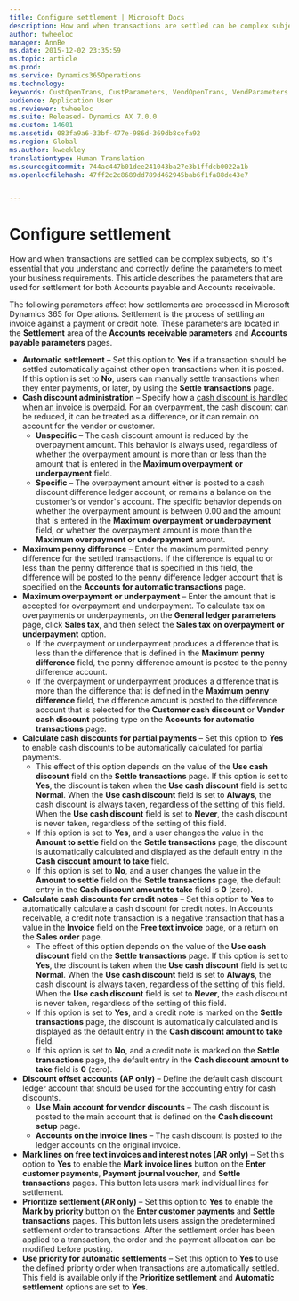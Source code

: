 ```yaml
---
title: Configure settlement | Microsoft Docs
description: How and when transactions are settled can be complex subjects, so it&quot;s essential that you understand and correctly define the parameters to meet your business requirements. This article describes the parameters that are used for settlement for both Accounts payable and Accounts receivable.
author: twheeloc
manager: AnnBe
ms.date: 2015-12-02 23:35:59
ms.topic: article
ms.prod: 
ms.service: Dynamics365Operations
ms.technology: 
keywords: CustOpenTrans, CustParameters, VendOpenTrans, VendParameters
audience: Application User
ms.reviewer: twheeloc
ms.suite: Released- Dynamics AX 7.0.0
ms.custom: 14601
ms.assetid: 083fa9a6-33bf-477e-986d-369db8cefa92
ms.region: Global
ms.author: kweekley
translationtype: Human Translation
ms.sourcegitcommit: 744ac447b01dee241043ba27e3b1ffdcb0022a1b
ms.openlocfilehash: 47ff2c2c8689dd789d462945bab6f1fa88de43e7


---
```


# <a name="configure-settlement"></a>Configure settlement

How and when transactions are settled can be complex subjects, so it's essential that you understand and correctly define the parameters to meet your business requirements. This article describes the parameters that are used for settlement for both Accounts payable and Accounts receivable. 

The following parameters affect how settlements are processed in Microsoft Dynamics 365 for Operations. Settlement is the process of settling an invoice against a payment or credit note. These parameters are located in the **Settlement** area of the **Accounts receivable parameters** and **Accounts payable parameters** pages.

-   **Automatic settlement** – Set this option to **Yes** if a transaction should be settled automatically against other open transactions when it is posted. If this option is set to **No**, users can manually settle transactions when they enter payments, or later, by using the **Settle transactions** page.
-   **Cash discount administration** – Specify how a [cash discount is handled when an invoice is overpaid](http://ax.help.dynamics.com/en/?p=2861). For an overpayment, the cash discount can be reduced, it can be treated as a difference, or it can remain on account for the vendor or customer.
    -   **Unspecific** – The cash discount amount is reduced by the overpayment amount. This behavior is always used, regardless of whether the overpayment amount is more than or less than the amount that is entered in the **Maximum overpayment or underpayment** field.
    -   **Specific** – The overpayment amount either is posted to a cash discount difference ledger account, or remains a balance on the customer’s or vendor's account. The specific behavior depends on whether the overpayment amount is between 0.00 and the amount that is entered in the **Maximum overpayment or underpayment** field, or whether the overpayment amount is more than the **Maximum overpayment or underpayment** amount.
-   **Maximum penny difference** – Enter the maximum permitted penny difference for the settled transactions. If the difference is equal to or less than the penny difference that is specified in this field, the difference will be posted to the penny difference ledger account that is specified on the **Accounts for automatic transactions** page.
-   **Maximum overpayment or underpayment** – Enter the amount that is accepted for overpayment and underpayment. To calculate tax on overpayments or underpayments, on the **General ledger parameters** page, click **Sales tax**, and then select the **Sales tax on overpayment or underpayment** option.
    -   If the overpayment or underpayment produces a difference that is less than the difference that is defined in the **Maximum penny difference** field, the penny difference amount is posted to the penny difference account.
    -   If the overpayment or underpayment produces a difference that is more than the difference that is defined in the **Maximum penny difference** field, the difference amount is posted to the difference account that is selected for the **Customer cash discount** or **Vendor cash discount** posting type on the **Accounts for automatic transactions** page.
-   **Calculate cash discounts for partial payments** – Set this option to **Yes** to enable cash discounts to be automatically calculated for partial payments.
    -   This effect of this option depends on the value of the **Use cash discount** field on the **Settle transactions** page. If this option is set to **Yes**, the discount is taken when the **Use cash discount** field is set to **Normal**. When the **Use cash discount** field is set to **Always**, the cash discount is always taken, regardless of the setting of this field. When the **Use cash discount** field is set to **Never**, the cash discount is never taken, regardless of the setting of this field.
    -   If this option is set to **Yes**, and a user changes the value in the **Amount to settle** field on the **Settle transactions** page, the discount is automatically calculated and displayed as the default entry in the **Cash discount amount to take** field.
    -   If this option is set to **No**, and a user changes the value in the **Amount to settle** field on the **Settle transactions** page, the default entry in the **Cash discount amount to take** field is **0** (zero).
-   **Calculate cash discounts for credit notes** – Set this option to **Yes** to automatically calculate a cash discount for credit notes. In Accounts receivable, a credit note transaction is a negative transaction that has a value in the **Invoice** field on the **Free text invoice** page, or a return on the **Sales order** page.
    -   The effect of this option depends on the value of the **Use cash discount** field on the **Settle transactions** page. If this option is set to **Yes**, the discount is taken when the ****Use cash discount**** field is set to **Normal**. When the ****Use cash discount**** field is set to **Always**, the cash discount is always taken, regardless of the setting of this field. When the ****Use cash discount**** field is set to **Never**, the cash discount is never taken, regardless of the setting of this field.
    -   If this option is set to **Yes**, and a credit note is marked on the **Settle transactions** page, the discount is automatically calculated and is displayed as the default entry in the **Cash discount amount to take** field.
    -   If this option is set to **No**, and a credit note is marked on the **Settle transactions** page, the default entry in the **Cash discount amount to take** field is **0** (zero).
-   **Discount offset accounts (AP only)** – Define the default cash discount ledger account that should be used for the accounting entry for cash discounts.
    -   **Use Main account for vendor discounts** – The cash discount is posted to the main account that is defined on the **Cash discount setup** page.
    -   **Accounts on the invoice lines** – The cash discount is posted to the ledger accounts on the original invoice.
-   **Mark lines on free text invoices and interest notes (AR only)** – Set this option to **Yes** to enable the **Mark invoice lines** button on the **Enter customer payments**, **Payment journal voucher**, and **Settle transactions** pages. This button lets users mark individual lines for settlement.
-   **Prioritize settlement (AR only)** – Set this option to **Yes** to enable the **Mark by priority** button on the **Enter customer payments** and **Settle transactions** pages. This button lets users assign the predetermined settlement order to transactions.  After the settlement order has been applied to a transaction, the order and the payment allocation can be modified before posting.
-   **Use priority for automatic settlements** – Set this option to **Yes** to use the defined priority order when transactions are automatically settled. This field is available only if the **Prioritize settlement** and **Automatic settlement** options are set to **Yes**.





<!--HONumber=Feb17_HO3-->


